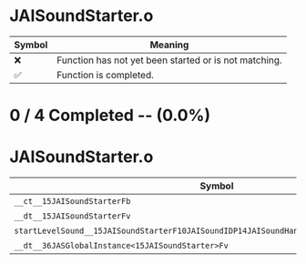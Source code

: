 # JAISoundStarter.o
| Symbol | Meaning 
| ------------- | ------------- 
| :x: | Function has not yet been started or is not matching. 
| :white_check_mark: | Function is completed. 


# 0 / 4 Completed -- (0.0%)
# JAISoundStarter.o
| Symbol | Decompiled? |
| ------------- | ------------- |
| `__ct__15JAISoundStarterFb` | :x: |
| `__dt__15JAISoundStarterFv` | :x: |
| `startLevelSound__15JAISoundStarterF10JAISoundIDP14JAISoundHandlePCQ29JGeometry8TVec3<f>` | :x: |
| `__dt__36JASGlobalInstance<15JAISoundStarter>Fv` | :x: |
